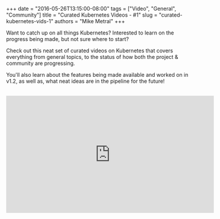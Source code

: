 +++
date = "2016-05-26T13:15:00-08:00"
tags = ["Video", "General", "Community"]
title = "Curated Kubernetes Videos - #1"
slug = "curated-kubernetes-vids-1"
authors = "Mike Metral"
+++

Want to catch up on all things Kubernetes? Interested to learn on the progress being made, but not sure where to start?

Check out this neat set of curated videos on Kubernetes that covers everything from general topics, to the status of how both the project & community are progressing.

You'll also learn about the features being made available and worked on in v1.2, as well as, what neat ideas are in the pipeline for the future!

<!--more-->

<br>
<div class="video-container">
  <div class="row text-center">
	<iframe width="560" height="315" src="https://www.youtube.com/embed/videoseries?list=PLlbsGrz6vWCnGYCqJuqiQjWnBRvy1nDHH" frameborder="0" allowfullscreen>
		</iframe>
  </div>
</div>